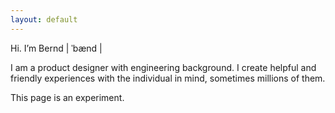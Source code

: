 ```yaml
---
layout: default
---
```


Hi. I’m Bernd | ˈbænd |

I am a product designer with engineering background. I create helpful and friendly experiences with the individual in mind, sometimes millions of them.

This page is an experiment.